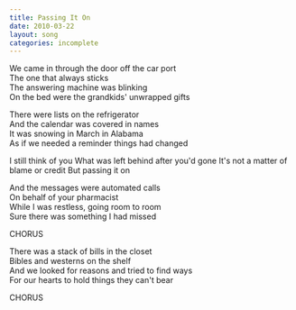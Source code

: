 ```yaml
---
title: Passing It On
date: 2010-03-22
layout: song
categories: incomplete
---
```

We came in through the door off the car port  
The one that always sticks  
The answering machine was blinking  
On the bed were the grandkids' unwrapped gifts

There were lists on the refrigerator  
And the calendar was covered in names  
It was snowing in March in Alabama  
As if we needed a reminder things had changed

<div class="chorus">I still think of you  
What was left behind after you'd gone  
It's not a matter of blame or credit  
But passing it on</div>

And the messages were automated calls  
On behalf of your pharmacist  
While I was restless, going room to room  
Sure there was something I had missed

<div class="chorus">CHORUS</div>

There was a stack of bills in the closet  
Bibles and westerns on the shelf  
And we looked for reasons and tried to find ways  
For our hearts to hold things they can't bear

<div class="chorus">CHORUS</div>
